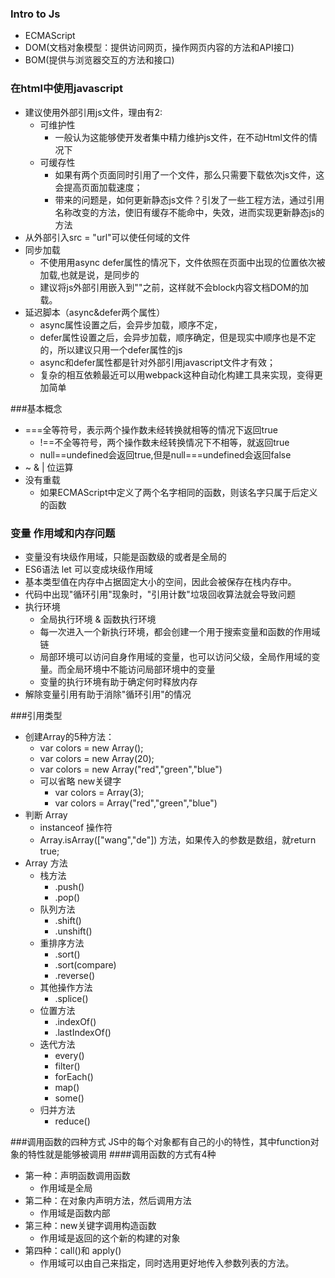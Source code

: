 
### Intro to Js
* ECMAScript
* DOM(文档对象模型：提供访问网页，操作网页内容的方法和API接口)
* BOM(提供与浏览器交互的方法和接口)

### 在html中使用javascript
* 建议使用外部引用js文件，理由有2:
    * 可维护性
        * 一般认为这能够使开发者集中精力维护js文件，在不动Html文件的情况下
    * 可缓存性
        * 如果有两个页面同时引用了一个文件，那么只需要下载依次js文件，这会提高页面加载速度；
        * 带来的问题是，如何更新静态js文件？引发了一些工程方法，通过引用名称改变的方法，使旧有缓存不能命中，失效，进而实现更新静态js的方法
* 从外部引入src = "url"可以使任何域的文件
* 同步加载
    * 不使用用async defer属性的情况下，<script></script>文件依照在页面中出现的位置依次被加载,也就是说，是同步的
    * 建议将js外部引用嵌入到"</body>"之前，这样就不会block内容文档DOM的加载。
* 延迟脚本（async&defer两个属性）
    * async属性设置之后，会异步加载，顺序不定，
    * defer属性设置之后，会异步加载，顺序确定，但是现实中顺序也是不定的，所以建议只用一个defer属性的js
    * async和defer属性都是针对外部引用javascript文件才有效；
    * 复杂的相互依赖最近可以用webpack这种自动化构建工具来实现，变得更加简单

###基本概念
* ===全等符号，表示两个操作数未经转换就相等的情况下返回true
    * !==不全等符号，两个操作数未经转换情况下不相等，就返回true
    * null==undefined会返回true,但是null===undefined会返回false
* ~ & | 位运算
* 没有重载
    * 如果ECMAScript中定义了两个名字相同的函数，则该名字只属于后定义的函数

### 变量 作用域和内存问题
* 变量没有块级作用域，只能是函数级的或者是全局的
* ES6语法 let 可以变成块级作用域
* 基本类型值在内存中占据固定大小的空间，因此会被保存在栈内存中。
* 代码中出现"循环引用"现象时，"引用计数"垃圾回收算法就会导致问题
* 执行环境
    * 全局执行环境 & 函数执行环境
    * 每一次进入一个新执行环境，都会创建一个用于搜索变量和函数的作用域链
    * 局部环境可以访问自身作用域的变量，也可以访问父级，全局作用域的变量。而全局环境中不能访问局部环境中的变量
    * 变量的执行环境有助于确定何时释放内存
* 解除变量引用有助于消除"循环引用"的情况

###引用类型
* 创建Array的5种方法：
    * var colors = new Array();
    * var colors = new Array(20);
    * var colors = new Array("red","green","blue")
    * 可以省略 new关键字
        * var colors = Array(3);
        * var colors = Array("red","green","blue")
* 判断 Array
    * instanceof 操作符
    * Array.isArray(["wang","de"]) 方法，如果传入的参数是数组，就return true;
* Array 方法
    * 栈方法
        * .push()
        * .pop()
    * 队列方法
        * .shift()
        * .unshift()
    * 重排序方法 
        * .sort()  
        * .sort(compare)
        * .reverse()
    * 其他操作方法
        * .splice()
    * 位置方法
        * .indexOf()
        * .lastIndexOf()
    * 迭代方法
        * every()
        * filter()
        * forEach()
        * map()
        * some()
    * 归并方法
        * reduce()
        




###调用函数的四种方式
JS中的每个对象都有自己的小的特性，其中function对象的特性就是能够被调用
####调用函数的方式有4种
 * 第一种：声明函数调用函数
    * 作用域是全局
 * 第二种：在对象内声明方法，然后调用方法
    * 作用域是函数内部
 * 第三种：new关键字调用构造函数
    * 作用域是返回的这个新的构建的对象
 * 第四种：call()和 apply()
    * 作用域可以由自己来指定，同时选用更好地传入参数列表的方法。
